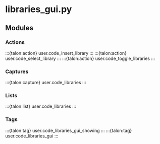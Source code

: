 # libraries_gui.py

## Modules

### Actions

:::{talon:action} user.code_insert_library
:::
:::{talon:action} user.code_select_library
:::
:::{talon:action} user.code_toggle_libraries
:::

### Captures

:::{talon:capture} user.code_libraries
:::

### Lists

:::{talon:list} user.code_libraries
:::

### Tags

:::{talon:tag} user.code_libraries_gui_showing
:::
:::{talon:tag} user.code_libraries_gui
:::
